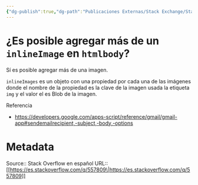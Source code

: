 ```yaml
---
{"dg-publish":true,"dg-path":"Publicaciones Externas/Stack Exchange/Stack Overflow en español/es.stackoverflow.com-557809.md","permalink":"/publicaciones-externas/stack-exchange/stack-overflow-en-espanol/es-stackoverflow-com-557809/","title":"¿Es posible agregar más de un `inlineImage` en `htmlbody`?","hide":true,"noteIcon":"default","created":"2024-04-03T12:49:10.507-06:00","updated":"2024-04-05T16:43:57.993-06:00"}
---
```


# ¿Es posible agregar más de un `inlineImage` en `htmlbody`?

Sí es posible agregar más de una imagen.

`inlineImages` es un objeto con una propiedad por cada una de las imágenes donde el nombre de la propiedad es la clave de la imagen usada la etiqueta `img` y el valor el es Blob de la imagen.

Referencia

- https://developers.google.com/apps-script/reference/gmail/gmail-app#sendemailrecipient,-subject,-body,-options

# Metadata
Source:: Stack Overflow en español
URL:: [[https://es.stackoverflow.com/q/557809\|https://es.stackoverflow.com/q/557809]]

